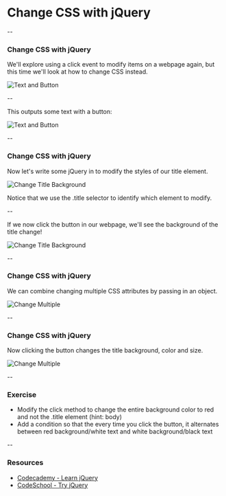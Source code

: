 # Change CSS with jQuery

--

### Change CSS with jQuery

We'll explore using a click event to modify items on a webpage again, but this time we'll look at how to change CSS instead.

![Text and Button](ASSETS_PATH/jquery/text-and-button.png)

--

This outputs some text with a button:

![Text and Button](ASSETS_PATH/jquery/text-and-button-output.png)

--

### Change CSS with jQuery

Now let's write some jQuery in to modify the styles of our title element.

![Change Title Background](ASSETS_PATH/jquery/change-title-background.png)

Notice that we use the .title selector to identify which element to modify.

--

If we now click the button in our webpage, we'll see the background of the title change!

![Change Title Background](ASSETS_PATH/jquery/change-title-output.png)

--

### Change CSS with jQuery

We can combine changing multiple CSS attributes by passing in an object.

![Change Multiple](ASSETS_PATH/jquery/change-multiple.png)

--

### Change CSS with jQuery

Now clicking the button changes the title background, color and size.

![Change Multiple](ASSETS_PATH/jquery/change-multiple-output.png)

--

### Exercise

- Modify the click method to change the entire background color to red and not the .title element (hint: body)
- Add a condition so that the every time you click the button, it alternates between red background/white text and white background/black text

--

### Resources

+ [Codecademy - Learn jQuery](https://www.codecademy.com/learn/jquery)
+ [CodeSchool - Try jQuery](https://www.codeschool.com/courses/try-jquery)